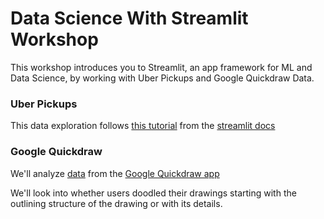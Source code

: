 # Data Science With Streamlit Workshop
This workshop introduces you to Streamlit, an app framework for ML and Data Science, by working with Uber Pickups and Google Quickdraw Data.

### Uber Pickups 

This data exploration follows [this tutorial](https://streamlit.io/docs/tutorial/create_a_data_explorer_app.html) from the [streamlit docs](https://streamlit.io/docs/)

### Google Quickdraw

We'll analyze [data](https://github.com/googlecreativelab/quickdraw-dataset) from the [Google Quickdraw app](https://quickdraw.withgoogle.com/)

We'll look into whether users doodled their drawings starting with the outlining structure of the drawing or with its details. 